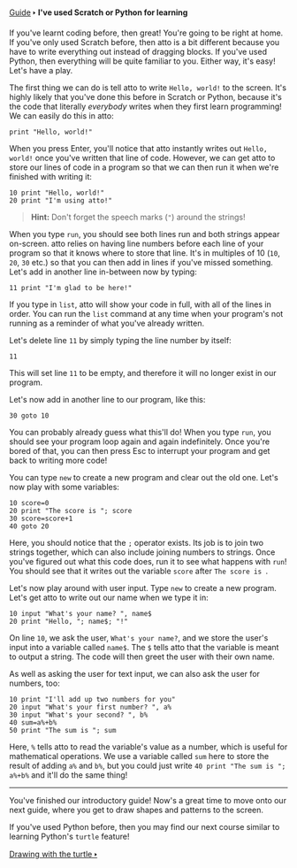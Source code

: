 [Guide](/index.md) 🢒 **I've used Scratch or Python for learning**

If you've learnt coding before, then great! You're going to be right at home. If you've only used Scratch before, then atto is a bit different because you have to write everything out instead of dragging blocks. If you've used Python, then everything will be quite familiar to you. Either way, it's easy! Let's have a play.

The first thing we can do is tell atto to write `Hello, world!` to the screen. It's highly likely that you've done this before in Scratch or Python, because it's the code that literally _everybody_ writes when they first learn programming! We can easily do this in atto:

```
print "Hello, world!"
```

When you press Enter, you'll notice that atto instantly writes out `Hello, world!` once you've written that line of code. However, we can get atto to store our lines of code in a program so that we can then run it when we're finished with writing it:

```
10 print "Hello, world!"
20 print "I'm using atto!"
```

> **Hint:** Don't forget the speech marks (`"`) around the strings!

When you type `run`, you should see both lines run and both strings appear on-screen. atto relies on having line numbers before each line of your program so that it knows where to store that line. It's in multiples of 10 (`10`, `20`, `30` etc.) so that you can then add in lines if you've missed something. Let's add in another line in-between now by typing:

```
11 print "I'm glad to be here!"
```

If you type in `list`, atto will show your code in full, with all of the lines in order. You can run the `list` command at any time when your program's not running as a reminder of what you've already written.

Let's delete line `11` by simply typing the line number by itself:

```
11
```

This will set line `11` to be empty, and therefore it will no longer exist in our program.

Let's now add in another line to our program, like this:

```
30 goto 10
```

You can probably already guess what this'll do! When you type `run`, you should see your program loop again and again indefinitely. Once you're bored of that, you can then press Esc to interrupt your program and get back to writing more code!

You can type `new` to create a new program and clear out the old one. Let's now play with some variables:

```
10 score=0
20 print "The score is "; score
30 score=score+1
40 goto 20
```

Here, you should notice that the `;` operator exists. Its job is to join two strings together, which can also include joining numbers to strings. Once you've figured out what this code does, run it to see what happens with `run`! You should see that it writes out the variable `score` after `The score is `.

Let's now play around with user input. Type `new` to create a new program. Let's get atto to write out our name when we type it in:

```
10 input "What's your name? ", name$
20 print "Hello, "; name$; "!"
```

On line `10`, we ask the user, `What's your name?`, and we store the user's input into a variable called `name$`. The `$` tells atto that the variable is meant to output a string. The code will then greet the user with their own name.

As well as asking the user for text input, we can also ask the user for numbers, too:

```
10 print "I'll add up two numbers for you"
20 input "What's your first number? ", a%
30 input "What's your second? ", b%
40 sum=a%+b%
50 print "The sum is "; sum
```

Here, `%` tells atto to read the variable's value as a number, which is useful for mathematical operations. We use a variable called `sum` here to store the result of adding `a%` and `b%`, but you could just write `40 print "The sum is "; a%+b%` and it'll do the same thing!

---

You've finished our introductory guide! Now's a great time to move onto our next guide, where you get to draw shapes and patterns to the screen.

If you've used Python before, then you may find our next course similar to learning Python's `turtle` feature!

<a href="/courses/turtle.md" class="card">Drawing with the turtle 🢒</a>